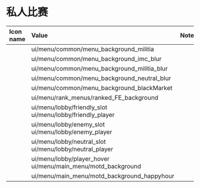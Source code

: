 # 私人比赛



| Icon name | Value | Note |
| :--- | :--- | :--- |
|  | ui/menu/common/menu\_background\_militia |  |
|  | ui/menu/common/menu\_background\_imc\_blur |  |
|  | ui/menu/common/menu\_background\_militia\_blur |  |
|  | ui/menu/common/menu\_background\_neutral\_blur |  |
|  | ui/menu/common/menu\_background\_blackMarket |  |
|  | ui/menu/rank\_menus/ranked\_FE\_background |  |
|  | ui/menu/lobby/friendly\_slot ui/menu/lobby/friendly\_player |  |
|  | ui/menu/lobby/enemy\_slot ui/menu/lobby/enemy\_player |  |
|  | ui/menu/lobby/neutral\_slot ui/menu/lobby/neutral\_player |  |
|  | ui/menu/lobby/player\_hover ui/menu/main\_menu/motd\_background |  |
|  | ui/menu/main\_menu/motd\_background\_happyhour |  |

     

    

